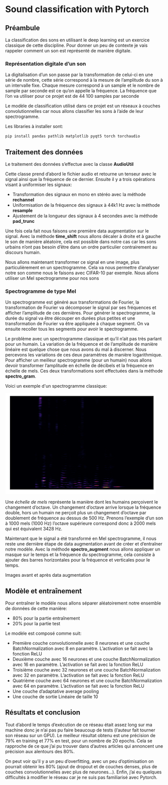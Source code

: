 # Sound classification with Pytorch

## Préambule

La classification des sons en utilisant le deep learning est un exercice classique de cette discipline. Pour donner un peu de contexte je vais rappeler comment un son est représenté de manière digitale.

### Représentation digitale d’un son

La digitalisation d’un son passe par la transformation de celui-ci en une série de nombre, cette série correspond à la mesure de l’amplitude du son à un intervalle fixe. Chaque mesure correspond à un sample et le nombre de sample par seconde est ce qu’on appelle la fréquence. La fréquence que l’on va utiliser pour ce projet est de 44 100 samples par seconde

Le modèle de classification utilisé dans ce projet est un réseaux à couches convolutionnelles car nous allons classifier les sons à l’aide de leur spectrogramme.

Les libraries à installer sont:
```bash
pip install pandas pathlib matplotlib pyqt5 torch torchaudio
```

## Traitement des données

Le traitement des données s’effectue avec la classe **AudioUtil**

Cette classe prend d’abord le fichier audio et retourne un tenseur avec le signal ainsi que la fréquence de ce dernier.
Ensuite il y a trois opérations visant à uniformiser les signaux:

- Transformation des signaux en mono en stéréo avec la méthode **rechannel**
- Uniformisation de la fréquence des signaux à 44k1 Hz avec la méthode **resample**
- Ajustement de la longueur des signaux à 4 secondes avec la méthode **pad_trunc**

Une fois cela fait nous faisons une première data augmentation sur le signal. Avec la méthode **time_shift** nous allons décaler à droite et à gauche le son de manière aléatoire, cela est possible dans notre cas car les sons urbains n’ont pas besoin d’être dans un ordre particulier contrairement au discours humain.

Nous allons maintenant transformer ce signal en une image, plus particulièrement en un spectrogramme. Cela va nous permettre d’analyser notre son comme nous le faisons avec CIFAR-10 par exemple. Nous allons utiliser un Mel spectrogramme pour nos sons

### Spectrogramme de type Mel

Un spectrogramme est généré aux transformations de Fourier, la transformation de Fourier va décomposer le signal par ses fréquences et afficher l’amplitude de ces dernières. Pour générer le spectrogramme, la durée du signal va être découper en durées plus petites et une transformation de Fourier va être appliquée à chaque segment. On va ensuite recoller tous les segments pour avoir le spectrogramme.

Le problème avec un spectrogramme classique et qu’il n’ait pas très parlant pour un humain. La variation de la fréquence et de l’amplitude de manière linéaire est quelque chose que nous avons du mal à discerner. Nous percevons les variations de ces deux paramètres de manière logarithmique. Pour afficher un meilleur spectrogramme (pour un humain) nous allons devoir transformer l’amplitude en échelle de décibels et la fréquence en échelle de mels. Ces deux transformations sont effectuées dans la méthode **spectro_gram**. 

Voici un exemple d'un spectrogramme classique:

![](/examples/spectro.png "Exemple d'un spectrogramme classique")

Une *échelle de mels* représente la manière dont les humains perçoivent le changement d’octave. Un changement d’octave arrive lorsque la fréquence double, hors un humain ne perçoit plus un changement d’octave par doublement de fréquence au dessus de 500 Hz. Prenons l’exemple d’un son à 1000 mels (1000 Hz) l’octave supérieure correspond donc à 2000 mels qui est équivalent 3428 Hz.

Maintenant que le signal a été transformé en Mel spectrogramme, il nous reste une dernière étape de data augmentation avant de créer et d’entraîner notre modèle. Avec la méthode **spectro_augment** nous allons appliquer un masque sur le temps et la fréquence du spectrogramme, cela consiste à ajouter des barres horizontales pour la fréquence et verticales pour le temps.

Images avant et après data augmentation

## Modèle et entraînement

Pour entraîner le modèle nous allons séparer aléatoirement notre ensemble de données de cette manière:

- 80% pour la partie entraînement
- 20% pour la partie test

Le modèle est composé comme suit:

- Première couche convolutionnelle avec 8 neurones et une couche BatchNormalization avec 8 en paramètre. L’activation se fait avec la fonction ReLU
- Deuxième couche avec 16 neurones et une couche BatchNormalization avec 16 en paramètre. L’activation se fait avec la fonction ReLU
- Troisième couche avec 32 neurones et une couche BatchNormalization avec 32 en paramètre. L’activation se fait avec la fonction ReLU
- Quatrième couche avec 64 neurones et une couche BatchNormalization avec 64 en paramètre. L’activation se fait avec la fonction ReLU
- Une couche d’adaptative average pooling
- Une couche de sortie Linéaire de taille 10

## Résultats et conclusion

Tout d’abord le temps d’exécution de ce réseau était assez long sur ma machine donc je n’ai pas pu faire beaucoup de tests (l’auteur fait tourner son réseau sur un GPU). Le meilleur résultat obtenu est une précision de 79% en training et 77% en test, pour un nombre de 20 epochs. Cela se rapproche de ce que j’ai pu trouver dans d’autres articles qui annoncent une précision aux alentours des 80%. 

<p align="center>
          <img width="400" height="300" src="./examples/Results.png">
</p>

On peut voir qu’il y a un peu d’overfitting, avec un peu d’optimisation on pourrait obtenir les 80% (ajout de dropout et de couches denses, plus de couches convolutionnelles avec plus de neurones...). Enfin, j’ai eu quelques difficultés à modifier le réseau car je ne suis pas familiarisé avec Pytorch.
